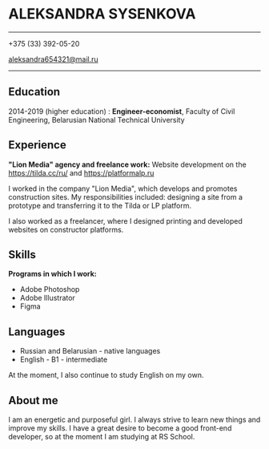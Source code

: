 ALEKSANDRA SYSENKOVA
====================

-------
+375 (33) 392-05-20

aleksandra654321@mail.ru

-------
## Education

2014-2019 (higher education)
: **Engineer-economist**, 
Faculty of Civil Engineering, Belarusian National Technical University

## Experience

**"Lion Media" agency and freelance work:**
Website development on the https://tilda.cc/ru/ and https://platformalp.ru


I worked in the company "Lion Media", which develops and promotes construction sites. My responsibilities included: designing a site from a prototype and transferring it to the Tilda or LP platform.

I also worked as a freelancer, where I designed printing and developed websites on constructor platforms.


## Skills
**Programs in which I work:**

* Adobe Photoshop
* Adobe Illustrator
* Figma

## Languages

* Russian and Belarusian - native languages
* English - B1 - intermediate

At the moment, I also continue to study English on my own.

## About me

I am an energetic and purposeful girl. I always strive to learn new things and improve my skills. I have a great desire to become a good front-end developer, so at the moment I am studying at RS School.
